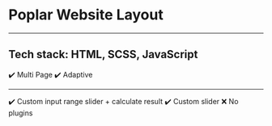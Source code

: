 # Poplar Website Layout
____

## Tech stack: HTML, SCSS, JavaScript

✔️ Multi Page
✔️ Adaptive
____

✔️ Custom input range slider + calculate result
✔️ Custom slider
❌ No plugins
